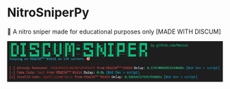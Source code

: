 # NitroSniperPy
🔫 A nitro sniper made for educational purposes only [MADE WITH DISCUM]

<img src=".github/preview.png">
